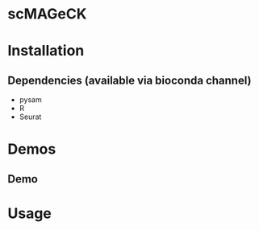 # scMAGeCK

# Installation

## Dependencies (available via bioconda channel)

* pysam
* R 
* Seurat

# Demos

## Demo 


# Usage


